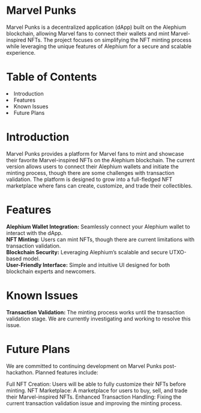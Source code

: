 <h1>Marvel Punks</h1>
Marvel Punks is a decentralized application (dApp) built on the Alephium blockchain, allowing Marvel fans to connect their wallets and mint Marvel-inspired NFTs. The project focuses on simplifying the NFT minting process while leveraging the unique features of Alephium for a secure and scalable experience.

<h1>Table of Contents</h1>
<li>Introduction</li>
<li>Features</li>
<li>Known Issues</li>
<li>Future Plans</li>

<h1>Introduction</h1>
Marvel Punks provides a platform for Marvel fans to mint and showcase their favorite Marvel-inspired NFTs on the Alephium blockchain. The current version allows users to connect their Alephium wallets and initiate the minting process, though there are some challenges with transaction validation. The platform is designed to grow into a full-fledged NFT marketplace where fans can create, customize, and trade their collectibles.

<h1>Features</h1>
<b>Alephium Wallet Integration:</b> Seamlessly connect your Alephium wallet to interact with the dApp.<br>
<b>NFT Minting:</b> Users can mint NFTs, though there are current limitations with transaction validation.<br>
<b>Blockchain Security:</b> Leveraging Alephium’s scalable and secure UTXO-based model.<br>
<b>User-Friendly Interface:</b> Simple and intuitive UI designed for both blockchain experts and newcomers.

<h1>Known Issues</h1>
<b>Transaction Validation:</b>
The minting process works until the transaction validation stage. We are currently investigating and working to resolve this issue.

<h1>Future Plans</h1>
We are committed to continuing development on Marvel Punks post-hackathon. Planned features include:

Full NFT Creation:
Users will be able to fully customize their NFTs before minting.
NFT Marketplace:
A marketplace for users to buy, sell, and trade their Marvel-inspired NFTs.
Enhanced Transaction Handling:
Fixing the current transaction validation issue and improving the minting process.
